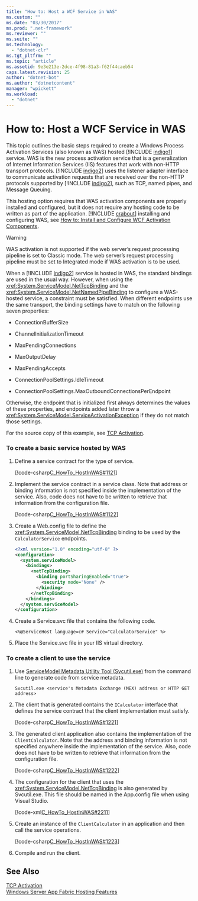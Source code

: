 ```yaml
---
title: "How to: Host a WCF Service in WAS"
ms.custom: ""
ms.date: "03/30/2017"
ms.prod: ".net-framework"
ms.reviewer: ""
ms.suite: ""
ms.technology: 
  - "dotnet-clr"
ms.tgt_pltfrm: ""
ms.topic: "article"
ms.assetid: 9e3e213e-2dce-4f98-81a3-f62f44caeb54
caps.latest.revision: 25
author: "dotnet-bot"
ms.author: "dotnetcontent"
manager: "wpickett"
ms.workload: 
  - "dotnet"
---
```

# How to: Host a WCF Service in WAS
This topic outlines the basic steps required to create a Windows Process Activation Services (also known as WAS) hosted [!INCLUDE [indigo1](../../../../includes/indigo1-md.md)] service. WAS is the new process activation service that is a generalization of Internet Information Services (IIS) features that work with non-HTTP transport protocols. [!INCLUDE [indigo2](../../../../includes/indigo2-md.md)] uses the listener adapter interface to communicate activation requests that are received over the non-HTTP protocols supported by [!INCLUDE [indigo2](../../../../includes/indigo2-md.md)], such as TCP, named pipes, and Message Queuing.  
  
 This hosting option requires that WAS activation components are properly installed and configured, but it does not require any hosting code to be written as part of the application. [!INCLUDE [crabout](../../../../includes/crabout-md.md)] installing and configuring WAS, see [How to: Install and Configure WCF Activation Components](../../../../docs/framework/wcf/feature-details/how-to-install-and-configure-wcf-activation-components.md).  
  
> [!WARNING]
>  WAS activation is not supported if the web server’s request processing pipeline is set to Classic mode. The web server’s request processing pipeline must be set to Integrated mode if WAS activation is to be used.  
  
 When a [!INCLUDE [indigo2](../../../../includes/indigo2-md.md)] service is hosted in WAS, the standard bindings are used in the usual way. However, when using the <xref:System.ServiceModel.NetTcpBinding> and the <xref:System.ServiceModel.NetNamedPipeBinding> to configure a WAS-hosted service, a constraint must be satisfied. When different endpoints use the same transport, the binding settings have to match on the following seven properties:  
  
-   ConnectionBufferSize  
  
-   ChannelInitializationTimeout  
  
-   MaxPendingConnections  
  
-   MaxOutputDelay  
  
-   MaxPendingAccepts  
  
-   ConnectionPoolSettings.IdleTimeout  
  
-   ConnectionPoolSettings.MaxOutboundConnectionsPerEndpoint  
  
 Otherwise, the endpoint that is initialized first always determines the values of these properties, and endpoints added later throw a <xref:System.ServiceModel.ServiceActivationException> if they do not match those settings.  
  
 For the source copy of this example, see [TCP Activation](../../../../docs/framework/wcf/samples/tcp-activation.md).  
  
### To create a basic service hosted by WAS  
  
1. Define a service contract for the type of service.  
  
    [!code-csharp[C_HowTo_HostInWAS#1121](../../../../samples/snippets/csharp/VS_Snippets_CFX/c_howto_hostinwas/cs/service.cs#1121)]  
  
2. Implement the service contract in a service class. Note that address or binding information is not specified inside the implementation of the service. Also, code does not have to be written to retrieve that information from the configuration file.  
  
    [!code-csharp[C_HowTo_HostInWAS#1122](../../../../samples/snippets/csharp/VS_Snippets_CFX/c_howto_hostinwas/cs/service.cs#1122)]  
  
3. Create a Web.config file to define the <xref:System.ServiceModel.NetTcpBinding> binding to be used by the `CalculatorService` endpoints.  
  
   ```xml  
   <?xml version="1.0" encoding="utf-8" ?>  
   <configuration>  
     <system.serviceModel>  
       <bindings>  
         <netTcpBinding>  
           <binding portSharingEnabled="true">  
             <security mode="None" />  
           </binding>  
         </netTcpBinding>  
       </bindings>  
     </system.serviceModel>  
   </configuration>  
   ```  
  
4. Create a Service.svc file that contains the following code.  
  
   ```  
   <%@ServiceHost language=c# Service="CalculatorService" %>   
   ```  
  
5. Place the Service.svc file in your IIS virtual directory.  
  
### To create a client to use the service  
  
1. Use [ServiceModel Metadata Utility Tool (Svcutil.exe)](../../../../docs/framework/wcf/servicemodel-metadata-utility-tool-svcutil-exe.md) from the command line to generate code from service metadata.  
  
   ```  
   Svcutil.exe <service's Metadata Exchange (MEX) address or HTTP GET address>   
   ```  
  
2. The client that is generated contains the `ICalculator` interface that defines the service contract that the client implementation must satisfy.  
  
    [!code-csharp[C_HowTo_HostInWAS#1221](../../../../samples/snippets/csharp/VS_Snippets_CFX/c_howto_hostinwas/cs/client.cs#1221)]  
  
3. The generated client application also contains the implementation of the `ClientCalculator`. Note that the address and binding information is not specified anywhere inside the implementation of the service. Also, code does not have to be written to retrieve that information from the configuration file.  
  
    [!code-csharp[C_HowTo_HostInWAS#1222](../../../../samples/snippets/csharp/VS_Snippets_CFX/c_howto_hostinwas/cs/client.cs#1222)]  
  
4. The configuration for the client that uses the <xref:System.ServiceModel.NetTcpBinding> is also generated by Svcutil.exe. This file should be named in the App.config file when using Visual Studio.  
  
    [!code-xml[C_HowTo_HostInWAS#2211](../../../../samples/snippets/csharp/VS_Snippets_CFX/c_howto_hostinwas/common/app.config#2211)]   
  
5. Create an instance of the `ClientCalculator` in an application and then call the service operations.  
  
    [!code-csharp[C_HowTo_HostInWAS#1223](../../../../samples/snippets/csharp/VS_Snippets_CFX/c_howto_hostinwas/cs/client.cs#1223)]  
  
6. Compile and run the client.  
  
## See Also  
 [TCP Activation](../../../../docs/framework/wcf/samples/tcp-activation.md)  
 [Windows Server App Fabric Hosting Features](http://go.microsoft.com/fwlink/?LinkId=201276)

